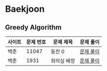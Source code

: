# Baekjoon
## Greedy Algorithm
|사이트| 문제 번호 | 문제 제목  | 문제 풀이                                    |
|---|-------|--------|------------------------------------------|
|백준| 11047 | 동전 0   | [문제 풀이](/src/greedy/baekjoon_11047.java) |
|백준| 1931  | 희의실 배정 | [문제 풀이](/src/greedy/baekjoon_1931.java)  |
